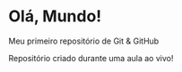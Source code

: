 # Olá, Mundo!
 Meu primeiro repositório de Git & GitHub

 Repositório criado durante uma aula ao vivo!
